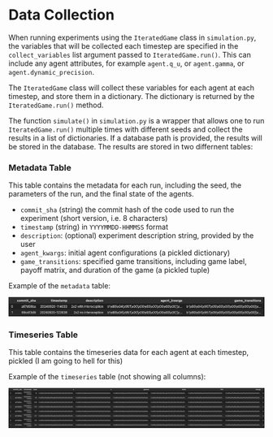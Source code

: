 

# Data Collection

When running experiments using the `IteratedGame` class in `simulation.py`, the variables that will be collected each timestep are specified in the `collect_variables` list argument passed to `IteratedGame.run()`. This can include any agent attributes, for example `agent.q_u`, or `agent.gamma`, or `agent.dynamic_precision`.

The `IteratedGame` class will collect these variables for each agent at each timestep, and store them in a dictionary. The dictionary is returned by the `IteratedGame.run()` method.

The function `simulate()` in `simulation.py` is a wrapper that allows one to run `IteratedGame.run()` multiple times with different seeds and collect the results in a list of dictionaries. If a database path is provided, the results will be stored in the database. The results are stored in two differnent tables:

### Metadata Table

This table contains the metadata for each run, including the seed, the parameters of the run, and the final state of the agents.
- `commit_sha` (string) the commit hash of the code used to run the experiment (short version, i.e. 8 characters)
- `timestamp` (string) in `YYYYMMDD-HHMMSS` format
- `description`: (optional) experiment description string, provided by the user
- `agent_kwargs`: initial agent configurations (a pickled dictionary)
- `game_transitions`: specified game transitions, including game label, payoff matrix, and duration of the game (a pickled tuple)

Example of the `metadata` table:

![Metadata table](db-metadata-table.png)

### Timeseries Table

This table contains the timeseries data for each agent at each timestep, pickled (I am going to hell for this)

Example of the `timeseries` table (not showing all columns):

![Timeseries table](db-timeseries-table.png)


